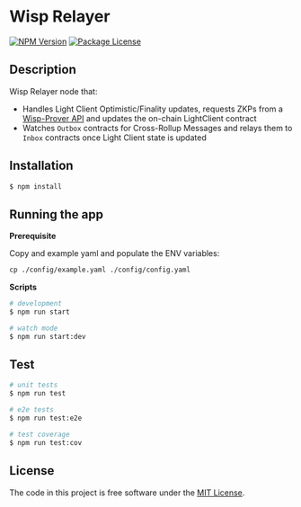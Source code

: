# Wisp Relayer

<a href="https://www.npmjs.com/~nestjscore" target="_blank"><img src="https://img.shields.io/npm/v/@nestjs/core.svg" alt="NPM Version" /></a>
<a href="https://www.npmjs.com/~nestjscore" target="_blank"><img src="https://img.shields.io/npm/l/@nestjs/core.svg" alt="Package License" /></a>

## Description

Wisp Relayer node that:
- Handles Light Client Optimistic/Finality updates, requests ZKPs from
a [Wisp-Prover API](https://github.com/LimeChain/wisp-prover) and updates the on-chain LightClient contract
- Watches `Outbox` contracts for Cross-Rollup Messages and relays them to `Inbox` contracts once Light Client state is updated

## Installation

```bash
$ npm install
```

## Running the app

**Prerequisite**

Copy and example yaml and populate the ENV variables:

```markdown
cp ./config/example.yaml ./config/config.yaml
```

**Scripts**

```bash
# development
$ npm run start

# watch mode
$ npm run start:dev
```

## Test

```bash
# unit tests
$ npm run test

# e2e tests
$ npm run test:e2e

# test coverage
$ npm run test:cov
```

## License

The code in this project is free software under the [MIT License](LICENSE).
